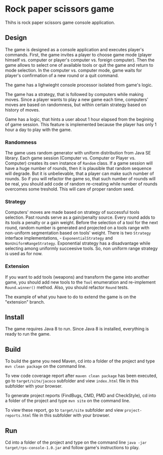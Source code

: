 # Rock paper scissors game
Thihs is rock paper scissors game console application.

## Design
The game is designed as a console application and executes player's commands.
First, the game invites a player to choose game mode (player himself vs. computer or player's computer vs. foreign computer).
Then the game allows to select one of available tools or quit the game and return to mode selection.
In the computer vs. computer mode, game waits for player's confirmation of a new round or a quit command.

The game has a lighwieght console processor isolated from game's logic.

The game has a strategy, that is followed by computers while making moves.
Since a player wants to play a new game each time, computers' moves are based on randomness,
but within certain strategy based on history of moves.

Game has a logic, that hints a user about 1 hour elapsed from the begining of game session.
This feature is implemented because the player has only 1 hour a day to play with the game.

### Randomness
The game uses random generator with uniform distribution from Java SE library.
Each game session (Computer vs. Computer or Player vs. Computer) creates its own instance of `Random` class.
If a game session will have a huge number of rounds, then it is plausible that random sequence will degrade.
But it is unbelievable, that a player can make such number of rounds. So if you will refactor the game so, that
such number of rounds will be real, you should add code of random re-creating while number of rounds overcomes some treshold.
This will care of proper random seed.

### Strategy
Computers' moves are made based on strategy of successful tools selection.
Past rounds serve as a gain/penalty source. Every round adds to its tools a penalty or a gain weight.
Before the selection of a tool for the next round, random number is generated and projected on a tools range with non-uniform segmentation based on tools' weight.
There is two `Strategy` interface implementations, - `ExponentialStrategy` and `NonUniformRangeStrategy`.
Exponential strategy has a disadvantage while selecting among uniformly succeesive tools. So, non uniform range strategy is used as for now.

### Extension
If you want to add tools (weapons) and transform the game into another game, you should add new tools to the `Tool` enumeration and re-implement `Round.winner()` method.
Also, you should refactor `Round` tests.

The example of what you have to do to extend the game is on the "extension" branch.

## Install
The game requires Java 8 to run.
Since Java 8 is installed, everything is ready to run the game.

## Build
To build the game you need Maven, cd into a folder of the project and type `mvn clean package` on the command line.

To vew code coverage report after `maven clean package` has been executed, go to `target/site/jacoco` subfolder and view `index.html` file in this subfolder with your browser.

To generate project reports (FindBugs, CMD, PMD and CheckStyle), cd into a folder of the project and type `mvn site` on the command line.

To view these report, go to `target/site` subfolder and view `project-reports.html` file in this subfolder with your browser.

## Run
Cd into a folder of the project and type on the command line `java -jar target/rps-console-1.0.jar` and follow game's instructions to play.
